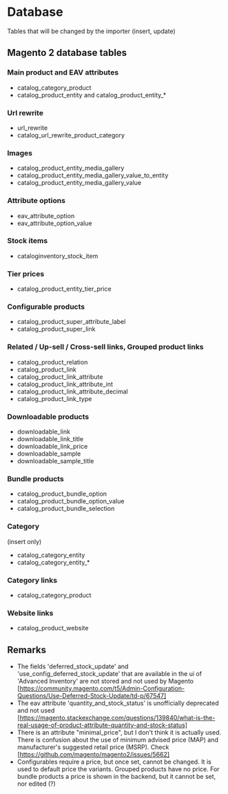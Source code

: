 # Database

Tables that will be changed by the importer (insert, update)

## Magento 2 database tables

### Main product and EAV attributes

* catalog_category_product
* catalog_product_entity and catalog_product_entity_*

### Url rewrite

* url_rewrite
* catalog_url_rewrite_product_category

### Images

* catalog_product_entity_media_gallery
* catalog_product_entity_media_gallery_value_to_entity
* catalog_product_entity_media_gallery_value

### Attribute options

* eav_attribute_option
* eav_attribute_option_value

### Stock items

* cataloginventory_stock_item

### Tier prices

* catalog_product_entity_tier_price

### Configurable products

* catalog_product_super_attribute_label
* catalog_product_super_link

### Related / Up-sell / Cross-sell links, Grouped product links

* catalog_product_relation
* catalog_product_link
* catalog_product_link_attribute
* catalog_product_link_attribute_int
* catalog_product_link_attribute_decimal
* catalog_product_link_type

### Downloadable products

* downloadable_link
* downloadable_link_title
* downloadable_link_price
* downloadable_sample
* downloadable_sample_title

### Bundle products

* catalog_product_bundle_option
* catalog_product_bundle_option_value
* catalog_product_bundle_selection

### Category

(insert only)

* catalog_category_entity
* catalog_category_entity_*

### Category links

* catalog_category_product

### Website links

* catalog_product_website

## Remarks

* The fields 'deferred_stock_update' and 'use_config_deferred_stock_update' that are available in the ui of 'Advanced Inventory' are not stored and not used by Magento [https://community.magento.com/t5/Admin-Configuration-Questions/Use-Deferred-Stock-Update/td-p/67547]
* The eav attribute 'quantity_and_stock_status' is unofficially deprecated and not used [https://magento.stackexchange.com/questions/139840/what-is-the-real-usage-of-product-attribute-quantity-and-stock-status]
* There is an attribute "minimal_price", but I don't think it is actually used. There is confusion about the use of minimum advised price (MAP) and manufacturer's suggested retail price (MSRP). Check [https://github.com/magento/magento2/issues/5662]
* Configurables require a price, but once set, cannot be changed. It is used to default price the variants. Grouped products have no price. For bundle products a price is shown in the backend, but it cannot be set, nor edited (?)
